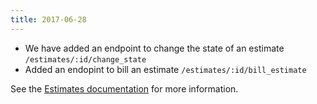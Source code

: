 ```yaml
---
title: 2017-06-28
---
```


* We have added an endpoint to change the state of an estimate `/estimates/:id/change_state`
* Added an endopint to bill an estimate `/estimates/:id/bill_estimate`

See the [Estimates documentation](http://developer.moneybird.com/api/estimates) for more information.
